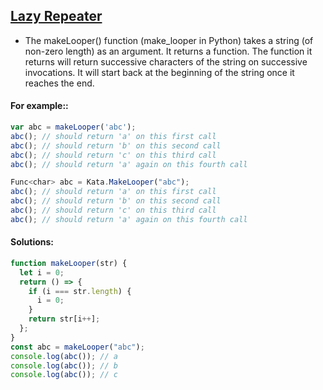  
## [Lazy Repeater](https://www.codewars.com/kata/51fc3beb41ecc97ee20000c3)

- The makeLooper() function (make_looper in Python) takes a string (of non-zero length) as an argument. It returns a function. The function it returns will return successive characters of the string on successive invocations. It will start back at the beginning of the string once it reaches the end.

#### For example::
```js 
var abc = makeLooper('abc');
abc(); // should return 'a' on this first call
abc(); // should return 'b' on this second call
abc(); // should return 'c' on this third call
abc(); // should return 'a' again on this fourth call
```
```js 
Func<char> abc = Kata.MakeLooper("abc");
abc(); // should return 'a' on this first call
abc(); // should return 'b' on this second call
abc(); // should return 'c' on this third call
abc(); // should return 'a' again on this fourth call
```
#### Solutions:
```js
function makeLooper(str) {
  let i = 0;
  return () => { 
    if (i === str.length) {
      i = 0;
    }
    return str[i++];
  };
}
const abc = makeLooper("abc");
console.log(abc()); // a
console.log(abc()); // b
console.log(abc()); // c
```